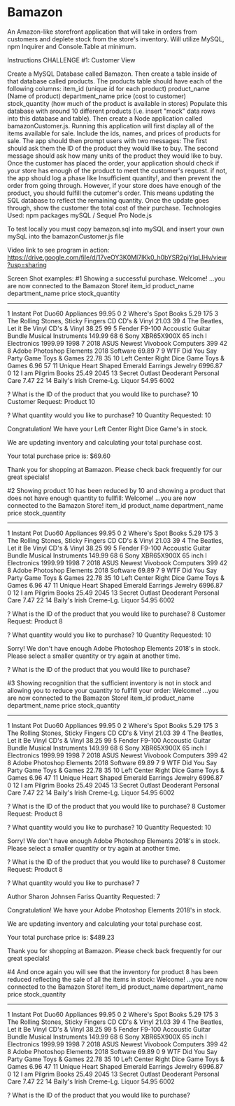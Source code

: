 # Bamazon
An Amazon-like storefront application that will take in orders from customers and deplete stock from the store's inventory.  Will utilize MySQL, npm Inquirer and Console.Table at minimum.


Instructions
CHALLENGE #1: Customer View

Create a MySQL Database called Bamazon.
Then create a table inside of that database called products.
The products table should have each of the following columns:
item_id (unique id for each product)
product_name (Name of product)
department_name
price (cost to customer)
stock_quantity (how much of the product is available in stores)
Populate this database with around 10 different products (i.e. insert "mock" data rows into this database and table).
Then create a Node application called bamazonCustomer.js. Running this application will first display all of the items available for sale. Include the ids, names, and prices of products for sale.
The app should then prompt users with two messages:
The first should ask them the ID of the product they would like to buy.
The second message should ask how many units of the product they would like to buy.
Once the customer has placed the order, your application should check if your store has enough of the product to meet the customer's request.
if not, the app should log a phase like Insufficient quantity!, and then prevent the order from going through.
However, if your store does have enough of the product, you should fulfill the cutomer's order.
This means updating the SQL database to reflect the remaining quantity.
Once the update goes through, show the customer the total cost of their purchase.
Technologies Used:
npm packages
mySQL / Sequel Pro
Node.js

To test locally you must copy bamazon.sql into mySQL and insert your own mySqL into the bamazonCustomer.js file

Video link to see program in action:
https://drive.google.com/file/d/17veOY3K0Ml7lKk0_h0bYSR2pjYIqLIHv/view?usp=sharing

Screen Shot examples:
#1 Showing a successful purchase.
Welcome! ...you are now connected to the Bamazon Store!
item_id  product_name                           department_name      price    stock_quantity
-------  -------------------------------------  -------------------  -------  --------------
1        Instant Pot Duo60                      Appliances           99.95    0
2        Where's Spot                           Books                5.29     175
3        The Rolling Stones, Sticky Fingers CD  CD's & Vinyl         21.03    39
4        The Beatles, Let it Be Vinyl           CD's & Vinyl         38.25    99
5        Fender F9-100 Accoustic Guitar Bundle  Musical Instruments  149.99   68
6        Sony XBR65X900X 65 inch l              Electronics          1999.99  1998
7        2018 ASUS Newest Vivobook              Computers            399      42
8        Adobe Photoshop Elements 2018          Software             69.89    7
9        WTF Did You Say Party Game             Toys & Games         22.78    35
10       Left Center Right Dice Game            Toys & Games         6.96     57
11       Unique Heart Shaped Emerald Earrings   Jewelry              6996.87  0
12       I am Pilgrim                           Books                25.49    2045
13       Secret Outlast Deoderant               Personal Care        7.47     22
14       Baily's Irish Creme-Lg.                Liquor               54.95    6002

? What is the ID of the product that you would like to purchase? 10
Customer Request: Product 10

? What quantity would you like to purchase? 10
Quantity Requested: 10

Congratulation!  We have your Left Center Right Dice Game's in stock.

We are updating inventory and calculating your total purchase cost.

Your total purchase price is: $69.60

Thank you for shopping at Bamazon. Please check back frequently for our great specials!

#2 Showing product 10 has been reduced by 10 and showing a product that does not have enough quantity to fullfill:
Welcome! ...you are now connected to the Bamazon Store!
item_id  product_name                           department_name      price    stock_quantity
-------  -------------------------------------  -------------------  -------  --------------
1        Instant Pot Duo60                      Appliances           99.95    0
2        Where's Spot                           Books                5.29     175
3        The Rolling Stones, Sticky Fingers CD  CD's & Vinyl         21.03    39
4        The Beatles, Let it Be Vinyl           CD's & Vinyl         38.25    99
5        Fender F9-100 Accoustic Guitar Bundle  Musical Instruments  149.99   68
6        Sony XBR65X900X 65 inch l              Electronics          1999.99  1998
7        2018 ASUS Newest Vivobook              Computers            399      42
8        Adobe Photoshop Elements 2018          Software             69.89    7
9        WTF Did You Say Party Game             Toys & Games         22.78    35
10       Left Center Right Dice Game            Toys & Games         6.96     47
11       Unique Heart Shaped Emerald Earrings   Jewelry              6996.87  0
12       I am Pilgrim                           Books                25.49    2045
13       Secret Outlast Deoderant               Personal Care        7.47     22
14       Baily's Irish Creme-Lg.                Liquor               54.95    6002

? What is the ID of the product that you would like to purchase? 8
Customer Request: Product 8

? What quantity would you like to purchase? 10
Quantity Requested: 10

Sorry!  We don't have enough Adobe Photoshop Elements 2018's in stock. Please select a smaller quantity or try again at another time.

? What is the ID of the product that you would like to purchase?

#3 Showing recognition that the sufficient inventory is not in stock and allowing you to reduce your quantity to fullfill your order:
Welcome! ...you are now connected to the Bamazon Store!
item_id  product_name                           department_name      price    stock_quantity
-------  -------------------------------------  -------------------  -------  --------------
1        Instant Pot Duo60                      Appliances           99.95    0
2        Where's Spot                           Books                5.29     175
3        The Rolling Stones, Sticky Fingers CD  CD's & Vinyl         21.03    39
4        The Beatles, Let it Be Vinyl           CD's & Vinyl         38.25    99
5        Fender F9-100 Accoustic Guitar Bundle  Musical Instruments  149.99   68
6        Sony XBR65X900X 65 inch l              Electronics          1999.99  1998
7        2018 ASUS Newest Vivobook              Computers            399      42
8        Adobe Photoshop Elements 2018          Software             69.89    7
9        WTF Did You Say Party Game             Toys & Games         22.78    35
10       Left Center Right Dice Game            Toys & Games         6.96     47
11       Unique Heart Shaped Emerald Earrings   Jewelry              6996.87  0
12       I am Pilgrim                           Books                25.49    2045
13       Secret Outlast Deoderant               Personal Care        7.47     22
14       Baily's Irish Creme-Lg.                Liquor               54.95    6002

? What is the ID of the product that you would like to purchase? 8
Customer Request: Product 8

? What quantity would you like to purchase? 10
Quantity Requested: 10

Sorry!  We don't have enough Adobe Photoshop Elements 2018's in stock. Please select a smaller quantity or try again at another time.

? What is the ID of the product that you would like to purchase? 8
Customer Request: Product 8

? What quantity would you like to purchase? 7


Author Sharon Johnsen Fariss
Quantity Requested: 7

Congratulation!  We have your Adobe Photoshop Elements 2018's in stock.

We are updating inventory and calculating your total purchase cost.

Your total purchase price is: $489.23

Thank you for shopping at Bamazon. Please check back frequently for our great specials!

#4 And once again you will see that the inventory for product 8 has been reduced reflecting the sale of all the items in stock:
Welcome! ...you are now connected to the Bamazon Store!
item_id  product_name                           department_name      price    stock_quantity
-------  -------------------------------------  -------------------  -------  --------------
1        Instant Pot Duo60                      Appliances           99.95    0
2        Where's Spot                           Books                5.29     175
3        The Rolling Stones, Sticky Fingers CD  CD's & Vinyl         21.03    39
4        The Beatles, Let it Be Vinyl           CD's & Vinyl         38.25    99
5        Fender F9-100 Accoustic Guitar Bundle  Musical Instruments  149.99   68
6        Sony XBR65X900X 65 inch l              Electronics          1999.99  1998
7        2018 ASUS Newest Vivobook              Computers            399      42
8        Adobe Photoshop Elements 2018          Software             69.89    0
9        WTF Did You Say Party Game             Toys & Games         22.78    35
10       Left Center Right Dice Game            Toys & Games         6.96     47
11       Unique Heart Shaped Emerald Earrings   Jewelry              6996.87  0
12       I am Pilgrim                           Books                25.49    2045
13       Secret Outlast Deoderant               Personal Care        7.47     22
14       Baily's Irish Creme-Lg.                Liquor               54.95    6002

? What is the ID of the product that you would like to purchase?
